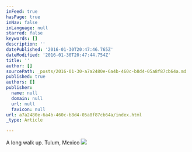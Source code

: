 ```yaml
---
inFeed: true
hasPage: true
inNav: false
inLanguage: null
starred: false
keywords: []
description: ''
datePublished: '2016-01-30T20:47:46.765Z'
dateModified: '2016-01-30T20:47:44.754Z'
title: ''
author: []
sourcePath: _posts/2016-01-30-a7a2480e-6a4b-460c-b8d4-05a8f87cb64a.md
published: true
authors: []
publisher:
  name: null
  domain: null
  url: null
  favicon: null
url: a7a2480e-6a4b-460c-b8d4-05a8f87cb64a/index.html
_type: Article

---
```

A long walk up. Tulum, Mexico
![](https://the-grid-user-content.s3-us-west-2.amazonaws.com/fcf0a8e1-338c-4e6f-ad74-5e4f3ea0f5e6.jpg)